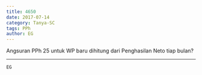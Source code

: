 ```yaml
---
title: 4650
date: 2017-07-14
category: Tanya-SC
tags: PPh
author: EG
---
```


Angsuran PPh 25 untuk WP baru dihitung dari Penghasilan Neto tiap bulan?

---



`EG`
